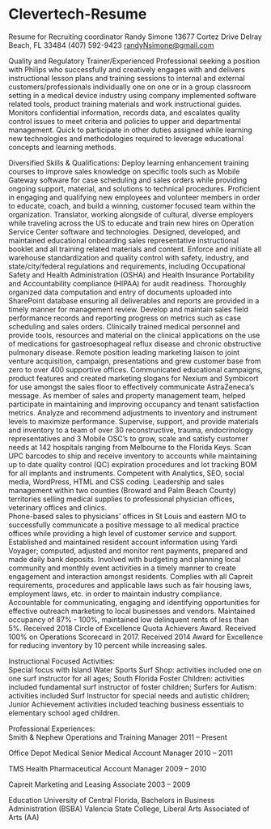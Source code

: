 # Clevertech-Resume
Resume for Recruiting coordinator
Randy Simone
13677 Cortez Drive
Delray Beach, FL 33484
(407) 592-9423
randyNsimone@gmail.com


Quality and Regulatory Trainer/Experienced Professional seeking a position with Philips who successfully and creatively engages with and delivers instructional lesson plans and training sessions to internal and external customers/professionals individually one on one or in a group classroom setting in a medical device industry using company implemented software related tools, product training materials and work instructional guides. Monitors confidential information, records data, and escalates quality control issues to meet criteria and policies to upper and departmental management. Quick to participate in other duties assigned while learning new technologies and methodologies required to leverage educational concepts and learning methods.

Diversified Skills & Qualifications:
Deploy learning enhancement training courses to improve sales knowledge on specific tools such as Mobile Gateway software for case scheduling and sales orders while providing ongoing support, material, and solutions to technical procedures. 
Proficient in engaging and qualifying new employees and volunteer members in order to educate, coach, and build a winning, customer focused team within the organization.
Translator, working alongside of cultural, diverse employers while traveling across the US to educate and train new hires on Operation Service Center software and technologies.
Designed, developed, and maintained educational onboarding sales representative instructional booklet and all training related materials and content. 
Enforce and initiate all warehouse standardization and quality control with safety, industry, and state/city/federal regulations and requirements, including Occupational Safety and Health Administration (OSHA) and Health Insurance Portability and Accountability compliance (HIPAA) for audit readiness. 
Thoroughly organized data computation and entry of documents uploaded into SharePoint database ensuring all deliverables and reports are provided in a timely manner for management review. 
Develop and maintain sales field performance records and reporting progress on metrics such as case scheduling and sales orders.
Clinically trained medical personnel and provide tools, resources and material on the clinical applications on the use of medications for gastroesophageal reflux disease and chronic obstructive pulmonary disease.
Remote position leading marketing liaison to joint venture acquisition, campaign, presentations and grew customer base from zero to over 400 supportive offices.
Communicated educational campaigns, product features and created marketing slogans for Nexium and Symbicort for use amongst the sales floor to effectively communicate AstraZeneca’s message. 
As member of sales and property management team, helped participate in maintaining and improving occupancy and tenant satisfaction metrics.
Analyze and recommend adjustments to inventory and instrument levels to maximize performance.
Supervise, support, and provide materials and inventory to a team of over 30 reconstructive, trauma, endocrinology representatives and 3 Mobile OSC’s to grow, scale and satisfy customer needs at 142 hospitals ranging from Melbourne to the Florida Keys.
Scan UPC barcodes to ship and receive inventory to accounts while maintaining up to date quality control (QC) expiration procedures and lot tracking BOM for all implants and instruments.
Competent with Analytics, SEO, social media, WordPress, HTML and CSS coding.
Leadership and sales management within two counties (Broward and Palm Beach County) territories selling medical supplies to professional physician offices, veterinary offices and clinics.   
Phone-based sales to physicians’ offices in St Louis and eastern MO to successfully communicate a positive message to all medical practice offices while providing a high level of customer service and support.
Established and maintained resident account information using Yardi Voyager; computed, adjusted and monitor rent payments, prepared and made daily bank deposits.
Involved with budgeting and planning local community and monthly event activities in a timely manner to create engagement and interaction amongst residents.
Complies with all Capreit requirements, procedures and applicable laws such as fair housing laws, employment laws, etc. in order to maintain industry compliance. 
Accountable for communicating, engaging and identifying opportunities for effective outreach marketing to local businesses and vendors. 
Maintained occupancy of 87% - 100%, maintained low delinquent rents of less than 5%.
Received 2018 Circle of Excellence Quota Achievers Award.
Received 100% on Operations Scorecard in 2017.
Received 2014 Award for Excellence for reducing inventory by 10 percent while increasing sales.


Instructional Focused Activities:  
Special focus with Island Water Sports Surf Shop:  activities included one on one surf instructor for all ages; South Florida Foster Children: activities included fundamental surf instructor of foster children; Surfers for Autism: activities included Surf Instructor for special needs and autistic children; Junior Achievement activities included teaching business essentials to elementary school aged children. 

Professional Experiences:	
Smith & Nephew 
Operations and Training Manager 							2011 – Present 

Office Depot Medical 
Senior Medical Account Manager 							2010 – 2011 

TMS Health 
Pharmaceutical Account Manager 							2009 – 2010 

Capreit 
Marketing and Leasing Associate							2003 – 2009 

Education
University of Central Florida, Bachelors in Business Administration (BSBA)
Valencia State College, Liberal Arts Associated of Arts (AA) 

